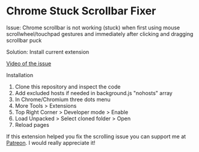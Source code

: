 # Chrome Stuck Scrollbar Fixer

Issue: Chrome scrollbar is not working (stuck) when first using mouse scrollwheel/touchpad gestures and immediately after clicking and dragging scrollbar puck

Solution: Install current extension

[Video of the issue](https://www.youtube.com/watch?v=qEiP_Ucx6Ds)

Installation

1. Clone this repository and inspect the code
2. Add excluded hosts if needed in background.js "nohosts" array
3. In Chrome/Chromium three dots menu
4. More Tools > Extensions
5. Top Right Corner > Developer mode > Enable
6. Load Unpacked > Select cloned folder > Open
7. Reload pages

If this extension helped you fix the scrolling issue you can support me at [Patreon](https://www.patreon.com/lukestateson). I would really appreciate it!